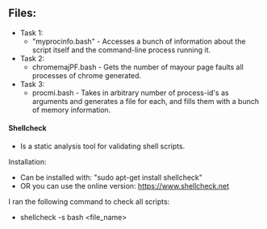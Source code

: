 ## Files: ##

- Task 1:
  - "myprocinfo.bash" - Accesses a bunch of information about the script itself and the command-line process running it.
- Task 2:
  - chromemajPF.bash - Gets the number of mayour page faults all processes of chrome generated.
- Task 3:
  - procmi.bash - Takes in arbitrary number of process-id's as arguments and generates a file for each, and fills them with a bunch of memory information. 

#### Shellcheck ####

* Is a static analysis tool for validating shell scripts.

Installation:
* Can be installed with: "sudo apt-get install shellcheck"
* OR you can use the online version: https://www.shellcheck.net

I ran the following command to check all scripts:

* shellcheck -s bash \<file_name\>